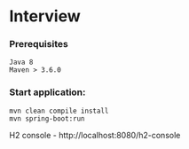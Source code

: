 # Interview

### Prerequisites
```
Java 8
Maven > 3.6.0
```
### Start application:
```
mvn clean compile install
mvn spring-boot:run
```

H2 console - http://localhost:8080/h2-console